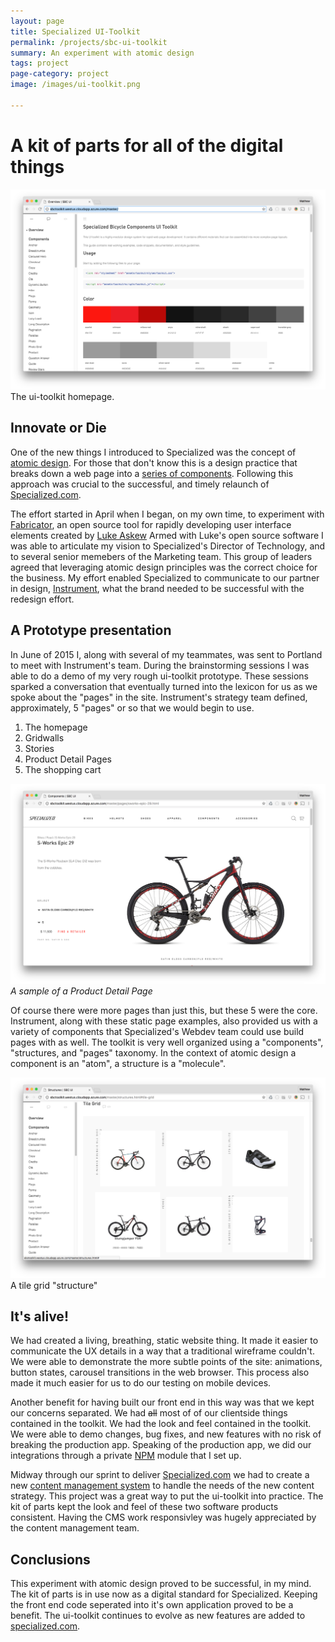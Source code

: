 ```yaml
---
layout: page
title: Specialized UI-Toolkit
permalink: /projects/sbc-ui-toolkit
summary: An experiment with atomic design
tags: project
page-category: project
image: /images/ui-toolkit.png

---
```


# A kit of parts for all of the digital things

<div class="clearfix py3">
  <img src="/images/ui-toolkit.png" alt="SBC UI-Toolkit" />
  <footer>The ui-toolkit homepage.</footer>
</div>

## Innovate or Die

One of the new things I introduced to Specialized was the concept of <a href="http://bradfrost.com/blog/post/atomic-web-design/">atomic design</a>. For those that don't know this is a design practice that breaks down a web page into a <a href="http://bradfrost.com/blog/mobile/bdconf-stephen-hay-presents-responsive-design-workflow/">series of components</a>.  Following this approach was crucial to the successful, and timely relaunch of <a href="http://www.specialized.com">Specialized.com</a>.

The effort started in April when I began, on my own time, to experiment with <a href="fbrctr.github.io">Fabricator</a>, an open source tool for rapidly developing user interface elements created by <a href="lukeaskew.com">Luke Askew</a> Armed with Luke's open source software I was able to articulate my vision to Specialized's Director of Technology, and to several senior memebers of the Marketing team. This group of leaders agreed that leveraging atomic design principles was the correct choice for the business. My effort enabled Specialized to communicate to our partner in design, <a href="http://instrument.com">Instrument</a>, what the brand needed to be successful with the redesign effort. 

## A Prototype presentation

In June of 2015 I, along with several of my teammates, was sent to Portland to meet with Instrument's team. During  the brainstorming sessions I was able to do a demo of my very rough ui-toolkit prototype. These sessions sparked a conversation that eventually turned into the lexicon for us as we spoke about the "pages" in the site.  Instrument's strategy team defined, approximately, 5 "pages" or so that we would begin to use.


1. The homepage
2. Gridwalls
3. Stories
4. Product Detail Pages
5. The shopping cart

<div class="clearfix py3">
  <img src="/images/ui-toolkit-page.png" alt="a PDP sample" />
  <footer><cite title="pdp">A sample of a Product Detail Page</cite></footer>
</div>


Of course there were more pages than just this, but these 5 were the core. Instrument, along with these static page examples, also provided us with a variety of components that Specialized's Webdev team could use build pages with as well. The toolkit is very well organized using a "components", "structures, and "pages" taxonomy. In the context of atomic design a component is an "atom", a structure is a "molecule".

<div class="clearfix py3">
  <img src="/images/ui-toolkit-gridwall.png" alt="gridwall structure" />
  <footer>A tile grid "structure"</footer>
</div>

## It's alive!

We had created a living, breathing, static website thing. It made it easier to communicate the UX details in a way that a traditional wireframe couldn't. We were able to demonstrate the more subtle points of the site: animations, button states, carousel transitions in the web browser. This process also made it much easier for us to do  our testing on mobile devices.

Another benefit for having built our front end in this way was that we kept our concerns separated. We had ~~all~~ most of of our clientside things contained in the toolkit. We had the look and feel contained in the toolkit. We were able to demo changes, bug fixes, and new features with no risk of breaking the production app. Speaking of the production app, we did our integrations through a private <a href="https://www.npmjs.com/">NPM</a> module that I set up.

Midway through our sprint to deliver <a href="http://www.specialized.com">Specialized.com</a> we had to create a new <a href="/projects/specialized-cms">content management system</a> to handle the needs of the new content strategy. This project was a great way to put the ui-toolkit into practice. The kit of parts kept the look and feel of these two software products consistent. Having the CMS work responsivley was hugely appreciated by the content management team.

## Conclusions

This experiment with atomic design proved to be successful, in my mind. The kit of parts is in use now as a digital standard for Specialized. Keeping the front end code seperated into it's own application proved to be a benefit. The ui-toolkit continues to evolve as new features are added to <a href="http://www.specialized.com">specialized.com</a>.
